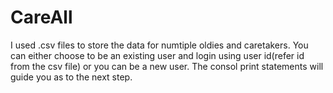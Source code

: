 # CareAll

I used .csv files to store the data for numtiple oldies and caretakers.
You can either choose to be an existing user and login using user id(refer id from the csv file) or you can be a new user.
The consol print statements will guide you as to the next step.
